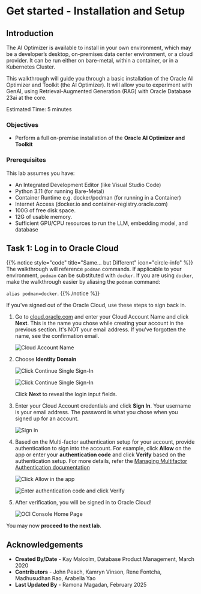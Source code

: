 # Get started - Installation and Setup

## Introduction

The AI Optimizer is available to install in your own environment, which may be a developer’s desktop, on-premises data center environment, or a cloud provider. It can be run either on bare-metal, within a container, or in a Kubernetes Cluster.

This walkthrough will guide you through a basic installation of the Oracle AI Optimizer and Toolkit (the AI Optimizer). It will allow you to experiment with GenAI, using Retrieval-Augmented Generation (RAG) with Oracle Database 23ai at the core.

Estimated Time: 5 minutes

### Objectives

* Perform a full on-premise installation of the **Oracle AI Optimizer and Toolkit**

### Prerequisites

This lab assumes you have:

* An Integrated Development Editor (like Visual Studio Code)
* Python 3.11 (for running Bare-Metal)
* Container Runtime e.g. docker/podman (for running in a Container)
* Internet Access (docker.io and container-registry.oracle.com)
* 100G of free disk space.
* 12G of usable memory.
* Sufficient GPU/CPU resources to run the LLM, embedding model, and database

## Task 1:  Log in to Oracle Cloud

{{% notice style="code" title="Same... but Different" icon="circle-info" %}}
The walkthrough will reference `podman` commands. If applicable to your environment, `podman` can be substituted with `docker`.
If you are using `docker`, make the walkthrough easier by aliasing the `podman` command:

`alias podman=docker`.
{{% /notice %}}


If you've signed out of the Oracle Cloud, use these steps to sign back in.

1. Go to [cloud.oracle.com](https://cloud.oracle.com) and enter your Cloud Account Name and click **Next**. This is the name you chose while creating your account in the previous section. It's NOT your email address. If you've forgotten the name, see the confirmation email.

    ![Cloud Account Name](./images/cloud-oracle.png " ")

2. Choose **Identity Domain**

    ![Click Continue Single Sign-In](./images/cloud-login-default.png " ")


    ![Click Continue Single Sign-In](./images/cloud-login-oracle-identity.png " ")

    Click **Next** to reveal the login input fields.

3. Enter your Cloud Account credentials and click **Sign In**. Your username is your email address. The password is what you chose when you signed up for an account.

    ![Sign in](./images/oci-signin.png " ")

4. Based on the Multi-factor authentication setup for your account, provide authentication to sign into the account. For example, click **Allow** on the app or enter your **authentication code** and click **Verify** based on the authentication setup. For more details, refer the [Managing Multifactor Authentication documentation](https://docs.oracle.com/en-us/iaas/Content/Identity/Tasks/usingmfa.htm)

    ![Click Allow in the app](./images/sso-multi-factor-authentication.png " ")

    ![Enter authentication code and click Verify](./images/sso2-multi-factor-authentication.png " ")

5. After verification, you will be signed in to Oracle Cloud!

    ![OCI Console Home Page](https://oracle-livelabs.github.io/common/images/console/home-page.png " ")

You may now **proceed to the next lab**.

## Acknowledgements
- **Created By/Date** - Kay Malcolm, Database Product Management, March 2020
- **Contributors** - John Peach, Kamryn Vinson, Rene Fontcha, Madhusudhan Rao, Arabella Yao
- **Last Updated By** - Ramona Magadan, February 2025